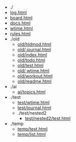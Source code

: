 * ./
* [log.html](https://ychnh.github.io/html/log.html)
* [board.html](https://ychnh.github.io/html/board.html)
* [docs.html](https://ychnh.github.io/html/docs.html)
* [wtime.html](https://ychnh.github.io/html/wtime.html)
* [rules.html](https://ychnh.github.io/html/rules.html)
* ./old
  * [old/hldmod.html](https://ychnh.github.io/html/old/hldmod.html)
  * [old/,journal.html](https://ychnh.github.io/html/old/,journal.html)
  * [old/index.html](https://ychnh.github.io/html/old/index.html)
  * [old/todo.html](https://ychnh.github.io/html/old/todo.html)
  * [old/test.html](https://ychnh.github.io/html/old/test.html)
  * [old/,wtime.html](https://ychnh.github.io/html/old/,wtime.html)
  * [old/workout.html](https://ychnh.github.io/html/old/workout.html)
  * [old/readme.html](https://ychnh.github.io/html/old/readme.html)
* ./ai
  * [ai/topics.html](https://ychnh.github.io/html/ai/topics.html)
* ./test
  * [test/wtime.html](https://ychnh.github.io/html/test/wtime.html)
  * [test/journal.html](https://ychnh.github.io/html/test/journal.html)
  * ./test/nested2
    * [test/nested2/test.html](https://ychnh.github.io/html/test/nested2/test.html)
* ./temp
  * [temp/test.html](https://ychnh.github.io/html/temp/test.html)
  * [temp/list.html](https://ychnh.github.io/html/temp/list.html)
